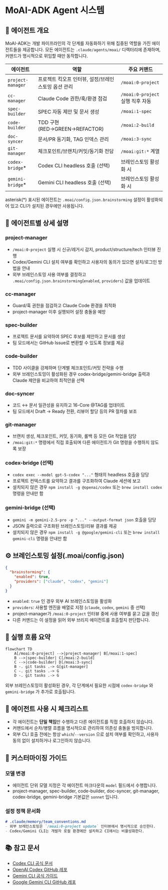 # MoAI-ADK Agent 시스템

## 🤖 에이전트 개요
MoAI-ADK는 개발 파이프라인의 각 단계를 자동화하기 위해 집중된 역할을 가진 에이전트들을 제공합니다. 모든 에이전트는 `.claude/agents/moai/` 디렉터리에 존재하며, 커맨드가 명시적으로 위임할 때만 동작합니다.

| 에이전트 | 역할 | 주요 커맨드 |
| --- | --- | --- |
| `project-manager` | 프로젝트 킥오프 인터뷰, 설정/브레인스토밍 옵션 관리 | `/moai:0-project` |
| `cc-manager` | Claude Code 권한/훅/환경 점검 | `/moai:0-project` 실행 직후 자동 |
| `spec-builder` | SPEC 자동 제안 및 문서 생성 | `/moai:1-spec` |
| `code-builder` | TDD 구현(RED→GREEN→REFACTOR) | `/moai:2-build` |
| `doc-syncer` | 문서/PR 동기화, TAG 인덱스 관리 | `/moai:3-sync` |
| `git-manager` | 체크포인트/브랜치/커밋/동기화 전담 | `/moai:git:*` 계열 |
| `codex-bridge`* | Codex CLI headless 호출 (선택) | 브레인스토밍 활성화 시 |
| `gemini-bridge`* | Gemini CLI headless 호출 (선택) | 브레인스토밍 활성화 시 |


asterisk(*) 표시된 에이전트는 `.moai/config.json.brainstorming` 설정이 활성화되어 있고 CLI가 설치된 경우에만 사용됩니다.

## 🧭 에이전트별 상세 설명

### project-manager
- `/moai:0-project` 실행 시 신규/레거시 감지, product/structure/tech 인터뷰 진행
- Codex/Gemini CLI 설치 여부를 확인하고 사용자의 동의가 있으면 설치/로그인 방법을 안내
- 외부 브레인스토밍 사용 여부를 결정하고 `.moai/config.json.brainstorming`(`enabled`, `providers`) 값을 업데이트

### cc-manager
- Guard/훅 권한을 점검하고 Claude Code 환경을 최적화
- project-manager 이후 실행되어 설정 충돌을 예방

### spec-builder
- 프로젝트 문서를 요약하여 SPEC 후보를 제안하고 문서를 생성
- 팀 모드에서는 GitHub Issue로 변환할 수 있도록 정보를 제공

### code-builder
- TDD 사이클을 강제하며 단계별 체크포인트/커밋 전략을 수행
- 외부 브레인스토밍이 활성화된 경우 codex-bridge/gemini-bridge 출력과 Claude 제안을 비교하여 최적안을 선택

### doc-syncer
- 코드 ↔ 문서 일관성을 유지하고 16-Core @TAG를 업데이트
- 팀 모드에서 Draft → Ready 전환, 리뷰어 할당 등의 PR 절차를 보조

### git-manager
- 브랜치 생성, 체크포인트, 커밋, 동기화, 롤백 등 모든 Git 작업을 담당
- `/moai:git:*` 명령에서 직접 호출되며 다른 에이전트가 Git 명령을 수행하지 않도록 보장

### codex-bridge (선택)
- `codex exec --model gpt-5-codex "..."` 형태의 headless 호출을 담당
- 프로젝트 컨텍스트를 요약하고 결과를 구조화하여 Claude 세션에 보고
- 설치되지 않은 경우 `npm install -g @openai/codex` 또는 `brew install codex` 명령을 안내만 함

### gemini-bridge (선택)
- `gemini -m gemini-2.5-pro -p "..." --output-format json` 호출을 담당
- JSON 출력으로 구조화된 브레인스토밍/리뷰 결과를 제공
- 설치되지 않은 경우 `npm install -g @google/gemini-cli` 또는 `brew install gemini-cli` 명령을 안내만 함

## ⚙️ 브레인스토밍 설정(.moai/config.json)

```json
{
  "brainstorming": {
    "enabled": true,
    "providers": ["claude", "codex", "gemini"]
  }
}
```

- `enabled`: `true` 인 경우 외부 AI 브레인스토밍을 활성화
- `providers`: 사용할 엔진을 배열로 지정 (`claude`, `codex`, `gemini` 중 선택)
- project-manager가 `/moai:0-project` 인터뷰 중에 사용 여부를 묻고 값을 갱신
- 다른 커맨드는 이 설정을 읽어 외부 브리지 에이전트를 호출할지 판단합니다.

## 🔄 실행 흐름 요약

```mermaid
flowchart TD
    A[/moai:0-project] -->|project-manager| B[/moai:1-spec]
    B -->|spec-builder| C[/moai:2-build]
    C -->|code-builder| D[/moai:3-sync]
    B -. git tasks .-> G[git-manager]
    C -. git tasks .-> G
    D -. git tasks .-> G
```

외부 브레인스토밍이 활성화된 경우, 각 단계에서 필요한 시점에 `codex-bridge` 와 `gemini-bridge` 가 추가로 호출됩니다.

## 🧪 에이전트 사용 시 체크리스트
- 각 에이전트는 **단일 책임**만 수행하고 다른 에이전트를 직접 호출하지 않습니다.
- 커맨드에서 순차/병렬 흐름을 명시적으로 관리하여 의존성 충돌을 방지합니다.
- 외부 CLI 호출 전에는 항상 `which`/`--version` 으로 설치 여부를 확인하고, 사용자 동의 없이 설치하거나 로그인하지 않습니다.

## 🔧 커스터마이징 가이드

### 모델 변경
- 에이전트 단위 모델 지정은 각 에이전트 마크다운의 `model` 필드에서 수행합니다.
- project-manager, spec-builder, code-builder, doc-syncer, git-manager, codex-bridge, gemini-bridge 기본값은 `sonnet` 입니다.

### 설정 정책 문서화
```markdown
# .claude/memory/team_conventions.md
- 외부 브레인스토밍은 `/moai:0-project update` 인터뷰에서 명시적으로 승인한다.
- Codex/Gemini CLI는 개발자 로컬 환경에만 설치하고 CI에서는 비활성화한다.
```

## 📚 참고 문서
- [Codex CLI 공식 문서](https://developers.openai.com/codex/cli/)
- [OpenAI Codex GitHub 레포](https://github.com/openai/codex)
- [Gemini CLI 공식 가이드](https://developers.google.com/gemini-code-assist/docs/gemini-cli)
- [Google Gemini CLI GitHub 레포](https://github.com/google-gemini/gemini-cli)
